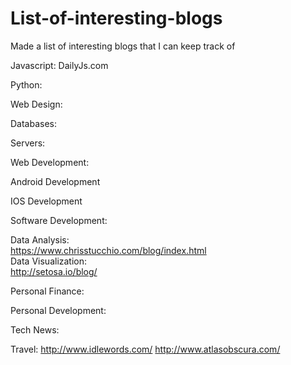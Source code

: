 # List-of-interesting-blogs
Made a list of interesting blogs that I can keep track of

Javascript:
DailyJs.com

Python:

Web Design:

Databases:

Servers:

Web Development:

Android Development

IOS Development

Software Development:

Data Analysis:
<br>https://www.chrisstucchio.com/blog/index.html
<br>Data Visualization:<br>
http://setosa.io/blog/

Personal Finance:

Personal Development:

Tech News:

Travel:
http://www.idlewords.com/
http://www.atlasobscura.com/
